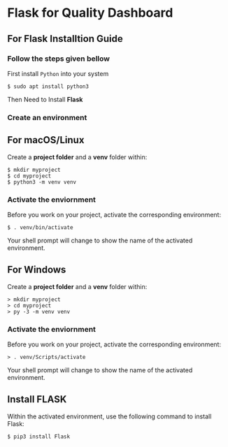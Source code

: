 # Flask for Quality Dashboard

## For Flask Installtion Guide

### Follow the steps given bellow

First install `Python` into your system 
```
$ sudo apt install python3

```
Then Need to Install **Flask**

### Create an environment

## For macOS/Linux
Create a **project folder** and a **venv** folder within:
```
$ mkdir myproject
$ cd myproject
$ python3 -m venv venv

```

### Activate the enviornment

Before you work on your project, activate the corresponding environment:
```
$ . venv/bin/activate
```
Your shell prompt will change to show the name of the activated environment.

## For Windows
Create a **project folder** and a **venv** folder within:
```
> mkdir myproject
> cd myproject
> py -3 -m venv venv

```

### Activate the enviornment

Before you work on your project, activate the corresponding environment:
```
> . venv/Scripts/activate
```
Your shell prompt will change to show the name of the activated environment.


## Install FLASK

Within the activated environment, use the following command to install Flask:

```
$ pip3 install Flask
```
